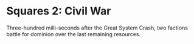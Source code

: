 # Squares 2: Civil War

Three-hundred milli-seconds after the Great System Crash, two factions battle for dominion over the last remaining resources.
